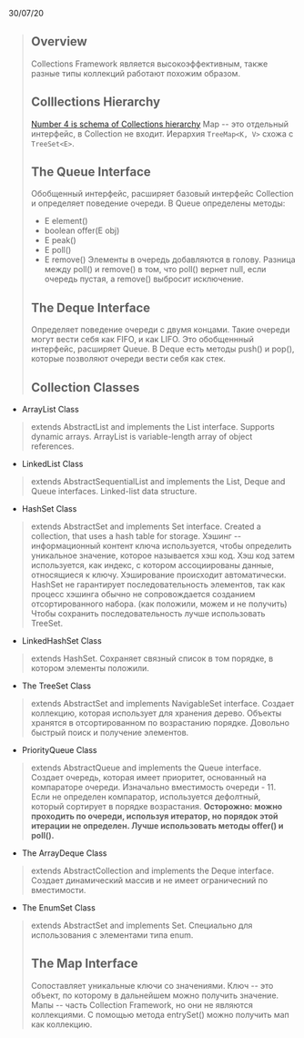 30/07/20
>## Overview
>Collections Framework является высокоэффективным, также разные типы коллекций работают похожим образом. 
>## Colllections Hierarchy
>[Number 4 is schema of Collections hierarchy](https://javastudy.ru/interview/collections/)
>Map -- это отдельный интерфейс, в Collection не входит.  Иерархия `TreeMap<K, V>` схожа с `TreeSet<E>`.
>## The Queue Interface
>Обобщенный интерфейс, расширяет базовый интерфейс Collection и определяет поведение очереди. В Queue определены методы:
> - E element()
> - boolean offer(E obj)
> - E peak()
> - E poll()
> - E remove()
>Элементы в очередь добавляются в голову. Разница между poll() и remove() в том, что poll() вернет null, если очередь пустая, а remove() выбросит исключение.
>## The Deque Interface
>Определяет поведение очереди с двумя концами. Такие очереди могут вести себя как FIFO, и как LIFO. Это обобщеннный интерфейс, расширяет Queue. В Deque есть методы push() и pop(), которые позволяют очереди вести себя как стек.
>## Collection Classes
 - ArrayList Class
> extends AbstractList and implements the List interface. Supports dynamic arrays. ArrayList is variable-length array of object references.
 - LinkedList Class
> extends AbstractSequentialList and implements the List, Deque and Queue interfaces. Linked-list data structure.
 - HashSet Class 
> extends AbstractSet and implements Set interface. Created  a collection, that uses a hash table for storage. Хэшинг -- информационный контент ключа используется, чтобы определить уникальное значение, которое называется хэш код. Хэш код затем используется, как индекс, с котором ассоциированы данные, относящиеся к ключу. Хэширование происходит автоматически. HashSet не гарантирует последовательность элементов, так как процесс хэшинга обычно не сопровождается созданием отсортированного набора. (как положили, можем и не получить) Чтобы сохранить последовательность лучше использовать TreeSet.
 - LinkedHashSet Class
> extends HashSet. Сохраняет связный список в том порядке, в котором элементы положили.
 - The TreeSet Class
> extends AbstractSet and implements NavigableSet interface. Создает коллекцию, которая использует для хранения дерево. Объекты хранятся в отсортированном по возрастанию порядке. Довольно быстрый поиск и получение элементов.
 - PriorityQueue Class
> extends AbstractQueue and implements the Queue interface. Создает очередь, которая имеет приоритет, основанный на компараторе очереди. Изначально вместимость очереди - 11. Если не определен компаратор, используется дефолтный, который сортирует в порядке возрастания. **Осторожно: можно проходить по очереди, используя итератор, но порядок этой итерации не определен. Лучше использовать методы offer() и poll().**
 - The ArrayDeque Class
> extends AbstractCollection and implements the Deque interface. Создает динамический массив и не имеет ограничесний по вместимости. 
 - The EnumSet Class
> extends AbstractSet and implements Set. Специально для использования с элементами типа enum.
>## The Map Interface
>Сопоставляет уникальные ключи со значениями. Ключ -- это объект, по которому в дальнейшем можно получить значение. Мапы -- часть Collection Framework, но они не являются коллекциями. С помощью метода entrySet() можно получить мап как коллекцию. 
>## 
<!--stackedit_data:
eyJoaXN0b3J5IjpbMTgyMjQxNzgyOCwxMTI2MTQ1MzY1LDE3MD
EwNDI5MiwxMTM3NDQ5NjAsLTE3NzUzOTAwNjQsLTI1MzA4MjAw
NywtMTMxNzk3MTc2NCwtMTAyMjIxODY1MF19
-->